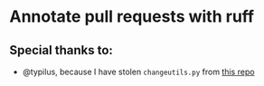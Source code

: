 # Annotate pull requests with ruff


## Special thanks to:
 - @typilus, because I have stolen `changeutils.py` from [this repo](https://github.com/typilus/typilus-action) 